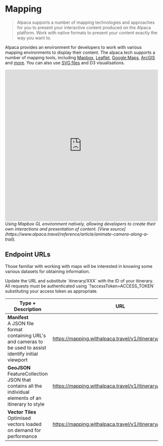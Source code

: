 [//]: # "Title: Getting Started"
[//]: # "Weight: 1"
[//]: # "Layout: 1-col"
[//]: # "TOC: false"
[//]: # "Keywords: map, geojson, itinerary"

# Mapping

> Alpaca supports a number of mapping technologies and approaches for you to
> present your interactive content produced on the Alpaca platform. Work with
> native formats to present your content exactly the way you want to.

Alpaca provides an environment for developers to work with various mapping
environments to display their content. The alpaca.tech supports a number of
mapping tools, including [Mapbox](/topics/itinerary/Working%20with%20Mapbox/),
[Leaflet](/topics/itinerary/Working%20with%20Leaflet/),
[Google Maps](/topics/itinerary/Working%20with%20Google%20Maps/),
[ArcGIS](/topics/itinerary/Working%20with%20ArcGIS%20Maps%20SDK%20for%20JavaScript/)
and [more](/topics/itinerary/). You can also use
[SVG files](/topics/itinerary/Working%20with%20SVG/) and D3 visualisations.

<iframe src="https://www.alpaca.travel/api/examples/mapbox-gl-js/animate-camera-along-a-trail/index.html"
  style="width:100%; height:500px; border:0; border-radius: 4px; overflow:hidden;"
/></iframe>

<em>
  Using Mapbox GL environment natively, allowing developers to create their
  own interactions and presentation of content.
  [View source](https://www.alpaca.travel/reference/article/animate-camera-along-a-trail).
</em>

## Endpoint URLs

Those familiar with working with maps will be interested in knowing some various
datasets for obtaining information.

<aside class="info">
  Update the URL and substitute `itinerary/XXX` with the ID of your itinerary.
  All requests must be authenticated using `?accessToken=ACCESS_TOKEN` 
  substituting your access token as appropriate.
</aside>

| Type + Description                                                                                              | URL                                                         |
| --------------------------------------------------------------------------------------------------------------- | ----------------------------------------------------------- |
| **Manifest**<br/>A JSON file format containing URL's and cameras to be used to assist identify initial viewport | https://mapping.withalpaca.travel/v1/itinerary/XXX.json     |
| **GeoJSON**<br/>FeatureCollection JSON that contains all the individual elements of an itinerary to style       | https://mapping.withalpaca.travel/v1/itinerary/XXX.geojson  |
| **Vector Tiles**<br/>Optimised vectors loaded on demand for performance                                         | https://mapping.withalpaca.travel/v1/itinerary/XXX.tilejson |
